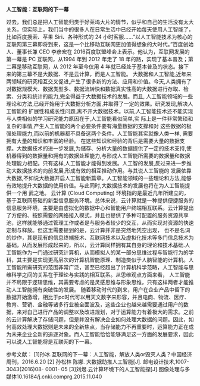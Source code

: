 
**人工智能：互联网的下一幕**

   过去，我们总是把人工智能归类于好莱坞大片的情节，似乎和自己的生活没有太大关系，但实际上，我们当中的很多人在日常生活中已经开始每天使用人工智能了，比如百度搜索、苹果 Siri、各种形式的 24 小时客服……“以人工智能技术为核心的互联网第三幕即将到来，这是一个比移动互联网更加值得想象的大时代。”百度创始人、董事长兼 CEO 李彦宏在 2016百度联盟峰会上表示。他认为，互联网发展的第一幕是 PC 互联网，从1994 年到 2012 年走了 18 年的路，实现了基本普及；第二幕是移动互联网，从 2012 年至今仅用 4 年就已经处于基本普及的状态。接下来的第三幕不是大数据、不是云计算，而是人工智能。
    大数据和人工智能,近年来两领域的研究相互交叉促进,产生了很多新的方法、应用和价值。今天,人类拥有了对数据规模大、数据类型多、数据流转快和数据真实性高的大数据进行存取、检索、分类和统计的能力,完全得益于大数据技术的发展。而且, 人工智能领域的一些理论和方法,已经开始用于大数据分析方面,并取得了一定的效果。研究发现,解决人工智能的 扩展性和成长性问题,离不开大数据技术。以前,人工智能技术还不能实现与人类相似的学习研究能力原因在于,人工智能看似简单,实 际上是一件非常繁琐和复杂的事情,产生人工智能的两个必要条件要有海量数据的支撑和对 这些数据的极强处理能力,而以前的机器都不具备这两个条件。人工智能其实就像人类一样, 需要拥有大量的知识和丰富的经验。
     在这些知识和经验的背后是需要大量的数据支撑。大数据技术的进一步发展,为储存、分析大量的数据提供了一定的技术支持,使机器得到的数据量和拥有的数据处理能力,与形成人工智能所需要的数据量和数据处理能力相配。只有这样,人工智能才能得到发展。人工智的发展,反过来进一步推动大数据技术的向前发展,形成有效的相互推动作用。与其说人工智能的 发展依靠大数据,不如说大数据开启人工智能新篇章。人工智能领域的一些理论和方法,能够 有效地提升大数据的使用价值。与此同时,大数据技术的发展也将在为人工智能提供一个用 武之地。
    云计算 (Cloud Computing) 环境指的是最近几年所建立的，基于互联网基础的新型信息服务环境。总体来说，云计算就是一种提供便捷服务的信息服务环境，主要是由虚拟化的数据中心和智能用户终端相互联系。云计算提出了方便的、按照需要的网络接入模式，并且也提供了多种可配置的服务资源共享池，这样就能够通过管理工作或者是与服务者较少的交互，从而实现对资源的快速定制与释放。但这里需要提到的是，云计算并非是突然地凭空出现， 也不是名词的炒作，其是现有的信息终端技术、互联网技术以及虚拟化技术等多门信息技术为基础，从而发展形成起来的，所以，云计算同样拥有其自身的理论和技术基础.人工智能作为一门通过研究计算机，从而模拟人的某一部分思维过程与智能行为的学科，其主要是实现更高层次的计算机智能原理、制造类似于人脑智能的计算机。人工智能所需研究的范围非常广泛，甚至已经超出了计算机科学范畴，人工智能与思维科学之间的关系在于理论与实践的相互联系。从思维观点方面来看， 人工智能并不局限于逻辑思维，其需要考虑的是灵感思维与形象思维，只有这样两者才能推动人工智能拥有突破性的发展。
     随着移动时代的到来，用户在企业产品中留下的数据开始激增，相比于pc时代可以用天文数字来形容，并且电商、物流、医疗、教育、营销、金融等诸多行业被全面波及，这些企业也越来越需要通过用户的数据，来对自己进行产品的调整以及改进规划，对于运算能力有着极大的需求。之前的云计算解决了存储问题，但是并没有解决企业如何处理大数据的问题。因此，如何高效处理大数据则是未来的全新焦点，当存储能力不再重要时，运算能力正在成为未来企业全新的追逐对象。而人工智能恰恰能够满足这一方面的发展要求，因此可以说人工智能将是互联网的下一幕。

参考文献：
[1]孙冰.互联网的下一幕：人工智能，解放人类or毁灭人类？中国经济周刊，2016.6.20
[2] 孙松林 陈娜. 大数据助推人工智能[J]. 邮电设计技术,1007- 3043(2016)08- 0001- 05
[3]刘煜.云计算环境下的人工智能探[J].图像处理与多媒体10.16184/j.cnki.comprg.2015.11.040 